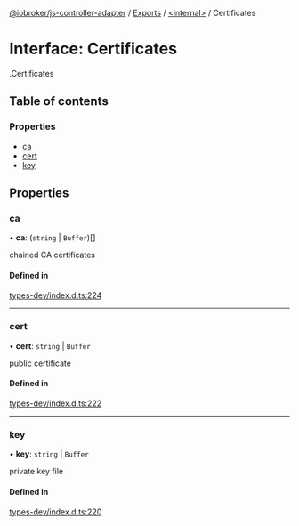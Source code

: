 [@iobroker/js-controller-adapter](../README.md) / [Exports](../modules.md) / [<internal\>](../modules/internal_.md) / Certificates

# Interface: Certificates

[<internal>](../modules/internal_.md).Certificates

## Table of contents

### Properties

- [ca](internal_.Certificates.md#ca)
- [cert](internal_.Certificates.md#cert)
- [key](internal_.Certificates.md#key)

## Properties

### ca

• **ca**: (`string` \| `Buffer`)[]

chained CA certificates

#### Defined in

[types-dev/index.d.ts:224](https://github.com/ioBroker/ioBroker.js-controller/blob/ac19e215/packages/types-dev/index.d.ts#L224)

___

### cert

• **cert**: `string` \| `Buffer`

public certificate

#### Defined in

[types-dev/index.d.ts:222](https://github.com/ioBroker/ioBroker.js-controller/blob/ac19e215/packages/types-dev/index.d.ts#L222)

___

### key

• **key**: `string` \| `Buffer`

private key file

#### Defined in

[types-dev/index.d.ts:220](https://github.com/ioBroker/ioBroker.js-controller/blob/ac19e215/packages/types-dev/index.d.ts#L220)
